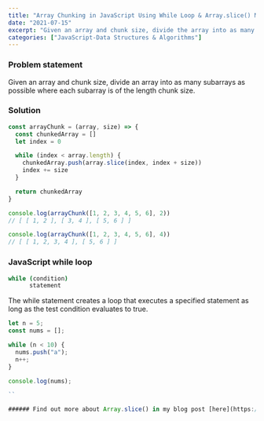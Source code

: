 ```yaml
---
title: "Array Chunking in JavaScript Using While Loop & Array.slice() Method."
date: "2021-07-15"
excerpt: "Given an array and chunk size, divide the array into as many subarrays as possible where each subarray is of the length chunk size."
categories: ["JavaScript-Data Structures & Algorithms"]
---
```


### Problem statement

Given an array and chunk size, divide an array into as many subarrays as possible where each subarray is of the length chunk size.

### Solution

```js {numberLines}
const arrayChunk = (array, size) => {
  const chunkedArray = []
  let index = 0

  while (index < array.length) {
    chunkedArray.push(array.slice(index, index + size))
    index += size
  }

  return chunkedArray
}

console.log(arrayChunk([1, 2, 3, 4, 5, 6], 2))
// [ [ 1, 2 ], [ 3, 4 ], [ 5, 6 ] ]

console.log(arrayChunk([1, 2, 3, 4, 5, 6], 4))
// [ [ 1, 2, 3, 4 ], [ 5, 6 ] ]
```

### JavaScript while loop

```sh
while (condition)
      statement
```

The while statement creates a loop that executes a specified statement as long as the test condition evaluates to true.

```js {numberLines}
let n = 5;
const nums = [];

while (n < 10) {
  nums.push("a");
  n++;
}

console.log(nums);

``

###### Find out more about Array.slice() in my blog post [here](https://hemanta.io/javascript-subarrays-with-slice-and-splice/)
```
